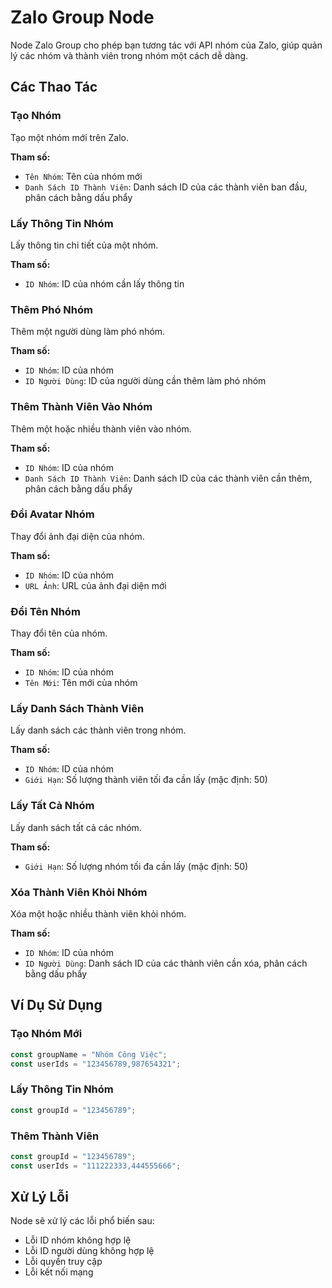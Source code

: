 # Zalo Group Node

Node Zalo Group cho phép bạn tương tác với API nhóm của Zalo, giúp quản lý các nhóm và thành viên trong nhóm một cách dễ dàng.

## Các Thao Tác

### Tạo Nhóm
Tạo một nhóm mới trên Zalo.

**Tham số:**
- `Tên Nhóm`: Tên của nhóm mới
- `Danh Sách ID Thành Viên`: Danh sách ID của các thành viên ban đầu, phân cách bằng dấu phẩy

### Lấy Thông Tin Nhóm
Lấy thông tin chi tiết của một nhóm.

**Tham số:**
- `ID Nhóm`: ID của nhóm cần lấy thông tin

### Thêm Phó Nhóm
Thêm một người dùng làm phó nhóm.

**Tham số:**
- `ID Nhóm`: ID của nhóm
- `ID Người Dùng`: ID của người dùng cần thêm làm phó nhóm

### Thêm Thành Viên Vào Nhóm
Thêm một hoặc nhiều thành viên vào nhóm.

**Tham số:**
- `ID Nhóm`: ID của nhóm
- `Danh Sách ID Thành Viên`: Danh sách ID của các thành viên cần thêm, phân cách bằng dấu phẩy

### Đổi Avatar Nhóm
Thay đổi ảnh đại diện của nhóm.

**Tham số:**
- `ID Nhóm`: ID của nhóm
- `URL Ảnh`: URL của ảnh đại diện mới

### Đổi Tên Nhóm
Thay đổi tên của nhóm.

**Tham số:**
- `ID Nhóm`: ID của nhóm
- `Tên Mới`: Tên mới của nhóm

### Lấy Danh Sách Thành Viên
Lấy danh sách các thành viên trong nhóm.

**Tham số:**
- `ID Nhóm`: ID của nhóm
- `Giới Hạn`: Số lượng thành viên tối đa cần lấy (mặc định: 50)

### Lấy Tất Cả Nhóm
Lấy danh sách tất cả các nhóm.

**Tham số:**
- `Giới Hạn`: Số lượng nhóm tối đa cần lấy (mặc định: 50)

### Xóa Thành Viên Khỏi Nhóm
Xóa một hoặc nhiều thành viên khỏi nhóm.

**Tham số:**
- `ID Nhóm`: ID của nhóm
- `ID Người Dùng`: Danh sách ID của các thành viên cần xóa, phân cách bằng dấu phẩy

## Ví Dụ Sử Dụng

### Tạo Nhóm Mới
```typescript
const groupName = "Nhóm Công Việc";
const userIds = "123456789,987654321";
```

### Lấy Thông Tin Nhóm
```typescript
const groupId = "123456789";
```

### Thêm Thành Viên
```typescript
const groupId = "123456789";
const userIds = "111222333,444555666";
```

## Xử Lý Lỗi

Node sẽ xử lý các lỗi phổ biến sau:
- Lỗi ID nhóm không hợp lệ
- Lỗi ID người dùng không hợp lệ
- Lỗi quyền truy cập
- Lỗi kết nối mạng

